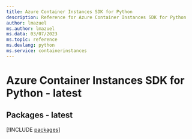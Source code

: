 ```yaml
---
title: Azure Container Instances SDK for Python
description: Reference for Azure Container Instances SDK for Python
author: lmazuel
ms.author: lmazuel
ms.data: 03/07/2023
ms.topic: reference
ms.devlang: python
ms.service: containerinstances
---
```

# Azure Container Instances SDK for Python - latest
## Packages - latest
[!INCLUDE [packages](container-instances-index.md)]